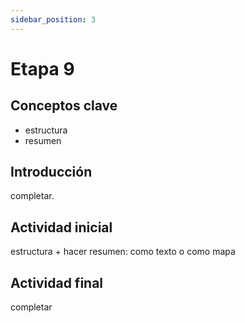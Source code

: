 ```yaml
---
sidebar_position: 3
---
```


# Etapa 9

## Conceptos clave

- estructura
- resumen

## Introducción

completar.

## Actividad inicial

estructura + hacer resumen: como texto o como mapa

## Actividad final

completar
